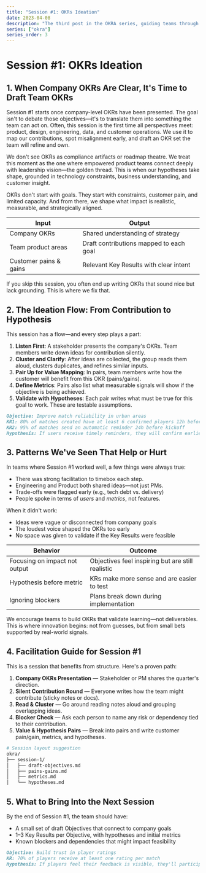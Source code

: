 ```yaml
---
title: "Session #1: OKRs Ideation"
date: 2023-04-08
description: "The third post in the OKRA series, guiding teams through the process of drafting team OKRs from company strategy, with practical facilitation tips and real-world patterns."
series: ["okra"]
series_order: 3
---
```


# Session #1: OKRs Ideation

## 1. When Company OKRs Are Clear, It's Time to Draft Team OKRs

Session #1 starts once company-level OKRs have been presented. The goal isn't to debate those objectives—it's to translate them into something the team can act on. Often, this session is the first time all perspectives meet: product, design, engineering, data, and customer operations. We use it to map our contributions, spot misalignment early, and draft an OKR set the team will refine and own.

We don't see OKRs as compliance artifacts or roadmap theatre. We treat this moment as the one where empowered product teams connect deeply with leadership vision—the golden thread. This is when our hypotheses take shape, grounded in technology constraints, business understanding, and customer insight.

OKRs don't start with goals. They start with constraints, customer pain, and limited capacity. And from there, we shape what impact is realistic, measurable, and strategically aligned.

| Input                  | Output                                  |
| ---------------------- | --------------------------------------- |
| Company OKRs           | Shared understanding of strategy        |
| Team product areas     | Draft contributions mapped to each goal |
| Customer pains & gains | Relevant Key Results with clear intent  |

If you skip this session, you often end up writing OKRs that sound nice but lack grounding. This is where we fix that.

## 2. The Ideation Flow: From Contribution to Hypothesis

This session has a flow—and every step plays a part:

1. **Listen First**: A stakeholder presents the company's OKRs. Team members write down ideas for contribution silently.
2. **Cluster and Clarify**: After ideas are collected, the group reads them aloud, clusters duplicates, and refines similar inputs.
3. **Pair Up for Value Mapping**: In pairs, team members write how the customer will benefit from this OKR (pains/gains).
4. **Define Metrics**: Pairs also list what measurable signals will show if the objective is being achieved.
5. **Validate with Hypotheses**: Each pair writes what must be true for this goal to work. These are testable assumptions.

```markdown
Objective: Improve match reliability in urban areas
KR1: 80% of matches created have at least 6 confirmed players 12h before start
KR2: 95% of matches send an automatic reminder 24h before kickoff
Hypothesis: If users receive timely reminders, they will confirm earlier and attend more reliably.
```

## 3. Patterns We've Seen That Help or Hurt

In teams where Session #1 worked well, a few things were always true:

- There was strong facilitation to timebox each step.
- Engineering and Product both shared ideas—not just PMs.
- Trade-offs were flagged early (e.g., tech debt vs. delivery)
- People spoke in terms of _users_ and _metrics_, not features.

When it didn't work:

- Ideas were vague or disconnected from company goals
- The loudest voice shaped the OKRs too early
- No space was given to validate if the Key Results were feasible

| Behavior                      | Outcome                                           |
| ----------------------------- | ------------------------------------------------- |
| Focusing on impact not output | Objectives feel inspiring but are still realistic |
| Hypothesis before metric      | KRs make more sense and are easier to test        |
| Ignoring blockers             | Plans break down during implementation            |

We encourage teams to build OKRs that validate learning—not deliverables. This is where innovation begins: not from guesses, but from small bets supported by real-world signals.

## 4. Facilitation Guide for Session #1

This is a session that benefits from structure. Here's a proven path:

1. **Company OKRs Presentation** — Stakeholder or PM shares the quarter's direction.
2. **Silent Contribution Round** — Everyone writes how the team might contribute (sticky notes or docs).
3. **Read & Cluster** — Go around reading notes aloud and grouping overlapping ideas.
4. **Blocker Check** — Ask each person to name any risk or dependency tied to their contribution.
5. **Value & Hypothesis Pairs** — Break into pairs and write customer pain/gain, metrics, and hypotheses.

```bash
# Session layout suggestion
okra/
├── session-1/
│   ├── draft-objectives.md
│   ├── pains-gains.md
│   ├── metrics.md
│   └── hypotheses.md
```

## 5. What to Bring Into the Next Session

By the end of Session #1, the team should have:

- A small set of draft Objectives that connect to company goals
- 1–3 Key Results per Objective, with hypotheses and initial metrics
- Known blockers and dependencies that might impact feasibility

```markdown
Objective: Build trust in player ratings
KR: 70% of players receive at least one rating per match
Hypothesis: If players feel their feedback is visible, they'll participate more actively in rating others.
```
